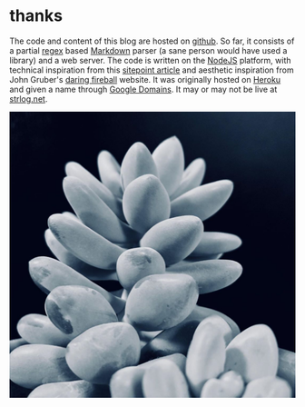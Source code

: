 # thanks

The code and content of this blog are hosted on [github](https://github.com/ReticulatedSpline/blog). So far, it consists of a partial [regex](https://en.wikipedia.org/wiki/Regular_expression) based [Markdown](https://www.markdownguide.org/) parser (a sane person would have used a library) and a web server. The code is written on the [NodeJS](https://nodejs.org/en/) platform, with technical inspiration from this [sitepoint article](https://www.sitepoint.com/build-microblog-node-js-git-markdown/) and aesthetic inspiration from John Gruber's [daring fireball](https://daringfireball.net/) website. It was originally hosted on [Heroku](https://www.heroku.com/) and given a name through [Google Domains](https://domains.google/). It may or may not be live at [strlog.net](http://www.strlog.net).

![a succulent](image.jpg)